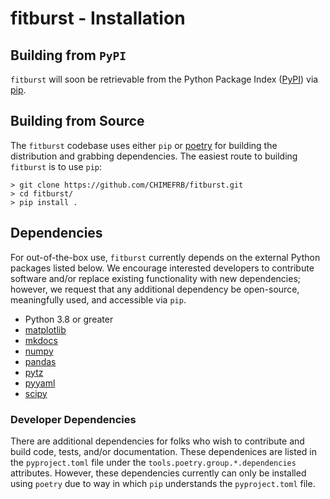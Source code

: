 # fitburst - Installation

## Building from `PyPI`

`fitburst` will soon be retrievable from the Python Package Index ([PyPI](https://pypi.org)) via [pip](https://pypi.org/project/pip/).

## Building from Source

The `fitburst` codebase uses either `pip` or [poetry](https://python-poetry.org) for building the distribution and grabbing dependencies. The easiest route to building `fitburst` is to use `pip`:

    > git clone https://github.com/CHIMEFRB/fitburst.git
    > cd fitburst/
    > pip install .

## Dependencies
For out-of-the-box use, `fitburst` currently depends on the external Python packages listed below. We encourage interested developers to contribute software and/or replace existing functionality with new dependencies; however, we request that any additional dependency be open-source, meaningfully used, and accessible via `pip`.

* Python 3.8 or greater
* [matplotlib](https://matplotlib.org/users/installing.html)
* [mkdocs](https://www.mkdocs.org/#installation)
* [numpy](https://numpy.org/install/)
* [pandas](https://pandas.pydata.org/docs/index.html)
* [pytz](https://pythonhosted.org/pytz/)
* [pyyaml](https://pyyaml.org/wiki/PyYAMLDocumentation)
* [scipy](https://www.scipy.org/install.html)

### Developer Dependencies
There are additional dependencies for folks who wish to contribute and build code, tests, and/or documentation. These dependenices are listed in the `pyproject.toml` file under the `tools.poetry.group.*.dependencies` attributes. However, these dependencies currently can only be installed using `poetry` due to way in which `pip` understands the `pyproject.toml` file.
